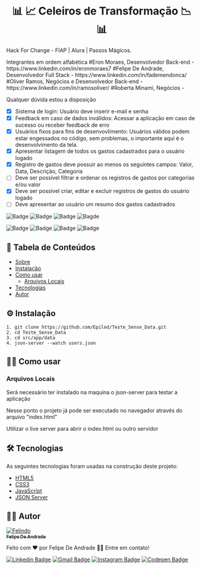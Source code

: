 <h1 align="center" id="sobre">📊 📈 Celeiros de Transformação 📉 📊</h1>

<p>
  Hack For Change - FIAP | Alura | Passos Mágicos.
</p>

<p>
 Integrantes em ordem alfabética
 #Eron Moraes, Desenvolvedor Back-end - https://www.linkedin.com/in/eronmoraes7
 #Felipe De Andrade, Desenvolvedor Full Stack - https://www.linkedin.com/in/fademendonca/
 #Oliver Ramos, Negócios e Desenvolvedor Back-end - https://www.linkedin.com/in/ramosoliver/
 #Roberta Minami, Negócios - 
</p>

<p>
  Qualquer dúvida estou a disposição
</p>

- [x] Sistema de login: Usuário deve inserir e-mail e senha
- [x] Feedback em caso de dados inválidos: Acessar a aplicação em caso de sucesso ou receber feedback de erro
- [x] Usuários fixos para fins de desenvovlimento: Usuários válidos podem estar engessados no código, sem problemas, o importante aqui é o desenvolvimento da tela.
- [X] Apresentar listagem de todos os gastos cadastrados para o usuário logado
- [X] Registro de gastos deve possuir ao menos os seguintes campos: Valor, Data, Descrição, Categoria
- [ ] Deve ser possível filtrar e ordenar os registros de gastos por categorias e/ou valor
- [X] Deve ser possível criar, editar e excluir registros de gastos do usuário logado
- [ ] Deve apresentar ao usuário um resumo dos gastos cadastrados

![Badge](https://img.shields.io/github/last-commit/Epiled/Teste_Sense_Data?style=for-the-badge)
![Badge](https://img.shields.io/github/languages/code-size/Epiled/Teste_Sense_Data?style=for-the-badge)
![Badge](https://img.shields.io/github/languages/count/Epiled/Teste_Sense_Data?style=for-the-badge)
![Bagde](https://img.shields.io/badge/repo%20status-Beta-cyan?style=for-the-badge)

![Badge](https://img.shields.io/badge/-HTML5-E34F26?style=for-the-badge&logo=html5&logoColor=white)
![Badge](https://img.shields.io/badge/-CSS3-1572B6?style=for-the-badge&logo=css3&logoColor=white)
![Badge](https://img.shields.io/badge/-JS-F7DF1E?style=for-the-badge&logo=javascript&logoColor=black)
![Badge](https://img.shields.io/badge/-JSON-000000?style=for-the-badge&logo=json&logoColor=white)

<h2> 📑 Tabela de Conteúdos </h2>

<!--ts-->
   * [Sobre](#sobre)
   * [Instalação](#instalacao)
   * [Como usar](#como-usar)
      * [Arquivos Locais](#arquivos_locais)
   * [Tecnologias](#tecnologias)
   * [Autor](#autor)
<!--te-->

<h2 id="instalacao"> ⚙ Instalação </h2>

```
1. git clone https://github.com/Epiled/Teste_Sense_Data.git
2. cd Teste_Sense_Data
3. cd src/app/data
4. json-server --watch users.json
```

<h2 id="como-usar"> 👩‍🏫 Como usar </h2>

<h3 id="arquivos_locais">Arquivos Locais</h3>
<p>Será necessário ter instalado na maquina o json-server para testar a aplicação</p>
<p>Nesse ponto o projeto já pode ser executado no navegador através do arquivo "index.html"</p>
<p>Utilizar o live server para abrir o index.html ou outro servidor</p>

<h2 id="tecnologias"> 🛠 Tecnologias </h2>

As seguintes tecnologias foram usadas na construção deste projeto:

<ul>
  <li><a href="https://www.w3schools.com/html/default.asp" target="_blank">HTML5</a></li>
  <li><a href="https://www.w3schools.com/css/default.asp" target="_blank">CSS3</a></li>
  <li><a href="https://www.w3schools.com/js/default.asp" target="_blank">JavaScript</a></li>
  <li><a href="https://www.npmjs.com/package/json-server?activeTab=readme" target="_blank">JSON Server</a></li>
</ul>

<h2 id="autor"> 👨‍💻 Autor </h2>

<a href="https://github.com/Epiled">

![Felindo](https://user-images.githubusercontent.com/55258483/178338085-2cea8bf2-6d0c-409a-9d0e-23359b7d303e.png)
 <br />
 <sub><b>Felipe De Andrade</b></sub></a>

Feito com ❤️ por Felipe De Andrade 👋🏽 Entre em contato!

[![Linkedin Badge](https://img.shields.io/badge/-Felipe-blue?style=flat-square&logo=Linkedin&logoColor=white&link=https://www.linkedin.com/in/fademendonca/)](https://www.linkedin.com/in/fademendonca/)
[![Gmail Badge](https://img.shields.io/badge/-felipe.deam98@gmail.com-c14438?style=flat-square&logo=Gmail&logoColor=white&link=mailto:felipe.deam98@gmail.com)](mailto:felipe.deam98@gmail.com)
[![Instagram Badge](https://img.shields.io/badge/-Instagram-e4405f?style=flat-square&logo=Instagram&logoColor=white&link=https://www.instagram.com/felipe.deam/)](https://www.instagram.com/felipe.deam/)
[![Codepen Badge](https://img.shields.io/badge/-Codepen-000000?style=flat-square&logo=Codepen&logoColor=white&link=https://codepen.io/epiled)](https://codepen.io/epiled)
